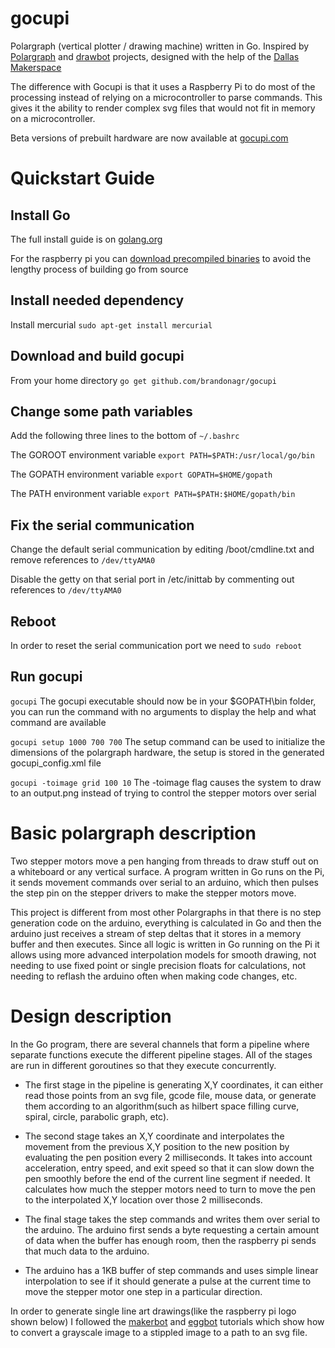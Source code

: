 gocupi
======

Polargraph (vertical plotter / drawing machine) written in Go. Inspired by [Polargraph](http://www.polargraph.co.uk/) and [drawbot](http://marginallyclever.com/blog/drawbot/) projects, designed with the help of the [Dallas Makerspace](http://dallasmakerspace.org/)

The difference with Gocupi is that it uses a Raspberry Pi to do most of the processing instead of relying on a microcontroller to parse commands. This gives it the ability to render complex svg files that would not fit in memory on a microcontroller.

Beta versions of prebuilt hardware are now available at [gocupi.com](http://gocupi.com)

Quickstart Guide
================

Install Go
-----------
The full install guide is on [golang.org](http://golang.org/doc/install)

For the raspberry pi you can [download precompiled binaries](http://dave.cheney.net/unofficial-arm-tarballs) to avoid the lengthy process of building go from source

Install needed dependency
---------------------
Install mercurial
`sudo apt-get install mercurial`

Download and build gocupi
---------------------------
From your home directory
`go get github.com/brandonagr/gocupi`

Change some path variables
----------------------------

Add the following three lines to the bottom of `~/.bashrc`

The GOROOT environment variable `export PATH=$PATH:/usr/local/go/bin`

The GOPATH environment variable `export GOPATH=$HOME/gopath`

The PATH environment variable `export PATH=$PATH:$HOME/gopath/bin` 

Fix the serial communication
----------------------------
Change the default serial communication by editing /boot/cmdline.txt and remove references to `/dev/ttyAMA0`

Disable the getty on that serial port in /etc/inittab by commenting out references to `/dev/ttyAMA0`

Reboot
-------
In order to reset the serial communication port we need to `sudo reboot`

Run gocupi
----------
`gocupi` The gocupi executable should now be in your $GOPATH\bin folder, you can run the command with no arguments to display the help and what command are available

`gocupi setup 1000 700 700` The setup command can be used to initialize the dimensions of the polargraph hardware, the setup is stored in the generated gocupi_config.xml file

`gocupi -toimage grid 100 10` The -toimage flag causes the system to draw to an output.png instead of trying to control the stepper motors over serial

Basic polargraph description
============================
Two stepper motors move a pen hanging from threads to draw stuff out on a whiteboard or any vertical surface. A program written in Go runs on the Pi, it sends movement commands over serial to an arduino, which then pulses the step pin on the stepper drivers to make the stepper motors move.

This project is different from most other Polargraphs in that there is no step generation code on the arduino, everything is calculated in Go and then the arduino just receives a stream of step deltas that it stores in a memory buffer and then executes. Since all logic is written in Go running on the Pi it allows using more advanced interpolation models for smooth drawing, not needing to use fixed point or single precision floats for calculations, not needing to reflash the arduino often when making code changes, etc.

Design description
==================
In the Go program, there are several channels that form a pipeline where separate functions execute the different pipeline stages. All of the stages are run in different goroutines so that they execute concurrently.

* The first stage in the pipeline is generating X,Y coordinates, it can either read those points from an svg file, gcode file, mouse data, or generate them according to an algorithm(such as hilbert space filling curve, spiral, circle, parabolic graph, etc).

* The second stage takes an X,Y coordinate and interpolates the movement from the previous X,Y position to the new position by evaluating the pen position every 2 milliseconds. It takes into account acceleration, entry speed, and exit speed so that it can slow down the pen smoothly before the end of the current line segment if needed. It calculates how much the stepper motors need to turn to move the pen to the interpolated X,Y location over those 2 milliseconds.

* The final stage takes the step commands and writes them over serial to the arduino. The arduino first sends a byte requesting a certain amount of data when the buffer has enough room, then the raspberry pi sends that much data to the arduino.

* The arduino has a 1KB buffer of step commands and uses simple linear interpolation to see if it should generate a pulse at the current time to move the stepper motor one step in a particular direction.

In order to generate single line art drawings(like the raspberry pi logo shown below) I followed the [makerbot](http://www.makerbot.com/blog/2012/03/12/single-line-art-traveling-salesman-problem-tutorial/) and [eggbot](http://wiki.evilmadscience.com/TSP_art) tutorials which show how to convert a grayscale image to a stippled image to a path to an svg file.
